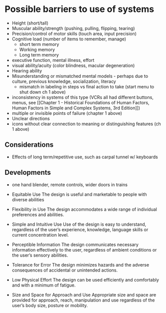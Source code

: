 # Possible barriers to use of systems
- Height (short/tall)
- Muscular ability/strength (pushing, pulling, flipping, tearing)
- Precision/control of motor skills (touch area, input precision)
- Cognitive load (number of items to remember, manage)
	- short term memory
	- Working memory
	- Long term memory
- executive function, mental illness, effort
- visual ability/acuity (color blindness, macular degeneration)
- Hearing ability
- Misunderstanding or mismatched mental models - perhaps due to culture, previous knowledge, socialization, literacy
	- mismatch in labeling in steps vs final action to take (start menu to shut down ch 1 above)
- inconsistency in systems of this type (VCRs all had different buttons, menus, see [[Chapter 1 -  Historical Foundations of Human Factors, Human Factors in Simple and Complex Systems, 3rd Edition]])
- multiple or invisible points of failure (chapter 1 above)
- Unclear directions
- icons without clear connection to meaning or distinguishing features (ch 1 above)

## Considerations
- Effects of long term/repetitive use, such as carpal tunnel w/ keyboards

## Developments 
-  one hand blender, remote controls, wider doors in trains

- Equitable Use The design is useful and marketable to people with diverse abilities
- Flexibility in Use The design accommodates a wide range of individual preferences and abilities.
- Simple and Intuitive Use Use of the design is easy to understand, regardless of the user’s experience, knowledge, language skills or current concentration level.
- Perceptible Information The design communicates necessary information effectively to the user, regardless of ambient conditions or the user’s sensory abilities.
- Tolerance for Error The design minimizes hazards and the adverse consequences of accidental or unintended actions.
- Low Physical Effort The design can be used efficiently and comfortably and with a minimum of fatigue.
- Size and Space for Approach and Use Appropriate size and space are provided for approach, reach, manipulation and use regardless of the user’s body size, posture or mobility.
